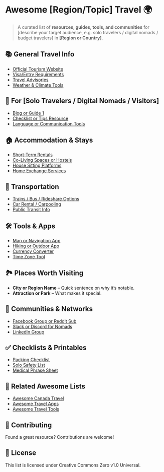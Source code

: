 # Awesome [Region/Topic] Travel 🌍

> A curated list of **resources, guides, tools, and communities** for [describe your target audience, e.g. solo travelers / digital nomads / budget travelers] in **[Region or Country]**.

## 📚 General Travel Info

- [Official Tourism Website](#)
- [Visa/Entry Requirements](#)
- [Travel Advisories](#)
- [Weather & Climate Tools](#)

## 🧳 For [Solo Travelers / Digital Nomads / Visitors]

- [Blog or Guide 1](#)
- [Checklist or Tips Resource](#)
- [Language or Communication Tools](#)


## 🏠 Accommodation & Stays

- [Short-Term Rentals](#)
- [Co-Living Spaces or Hostels](#)
- [House Sitting Platforms](#)
- [Home Exchange Services](#)

## 🚆 Transportation

- [Trains / Bus / Rideshare Options](#)
- [Car Rental / Carpooling](#)
- [Public Transit Info](#)

## 🛠️ Tools & Apps

- [Map or Navigation App](#)
- [Hiking or Outdoor App](#)
- [Currency Converter](#)
- [Time Zone Tool](#)

## 🏞️ Places Worth Visiting

- **City or Region Name** – Quick sentence on why it’s notable.
- **Attraction or Park** – What makes it special.


## 💬 Communities & Networks

- [Facebook Group or Reddit Sub](#)
- [Slack or Discord for Nomads](#)
- [LinkedIn Group](#)

## ✅ Checklists & Printables

- [Packing Checklist](#)
- [Solo Safety List](#)
- [Medical Phrase Sheet](#)

## 🧭 Related Awesome Lists

- [Awesome Canada Travel](#)
- [Awesome Travel Apps](#)
- [Awesome Travel Tools](#)

## 📝 Contributing

Found a great resource? Contributions are welcome!

## 📜 License

This list is licensed under Creative Commons Zero v1.0 Universal.
